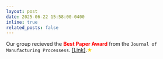 ```yaml
---
layout: post
date: 2025-06-22 15:58:00-0400
inline: true
related_posts: false
---
```


                 
Our group recieved the <span style="color:red; font-weight:bold;">Best Paper Award</span> from the `Journal of Manufacturing Processess`. [[Link]](https://www.sme.org/aboutsme/awards/sme-journal-awards/).<span style="color:gold;">&#9733;</span> 